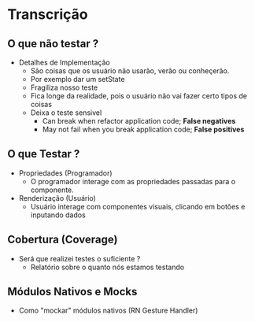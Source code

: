 # Transcrição

## O que não testar ?

- Detalhes de Implementação
  - São coisas que os usuário não usarão, verão ou conheçerão.
  - Por exemplo dar um setState
  - Fragiliza nosso teste
  - Fica longe da realidade, pois o usuário não vai fazer certo tipos de coisas
  - Deixa o teste sensivel
    - Can break when refactor application code; **False negatives**
    - May not fail when you break application code; **False positives**

## O que Testar ?

- Propriedades (Programador)
  - O programador interage com as propriedades passadas para o componente.
- Renderização (Usuário)
  - Usuário interage com componentes visuais, clicando em botões e inputando dados

## Cobertura (Coverage)

- Será que realizei testes o suficiente ?
  - Relatório sobre o quanto nós estamos testando

## Módulos Nativos e Mocks

- Como "mockar" módulos nativos (RN Gesture Handler)
